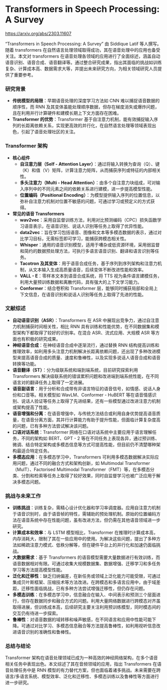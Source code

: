 # Transformers in Speech Processing: A Survey

https://arxiv.org/abs/2303.11607

“Transformers in Speech Processing: A Survey” 由 Siddique Latif 等人撰写。随着 transformers 在自然语言处理领域取得成功，其在语音处理中的应用也备受关注。本文对 transformers 在语音处理各领域的应用进行了全面综述，涵盖自动语音识别、语音合成、语音翻译等。通过整合研究成果，指出其面临的挑战如训练复杂、计算成本高、数据需求大等，并提出未来研究方向，为相关领域研究人员提供了重要参考。

### 研究背景

- **传统模型的局限**：早期语音处理的深度学习方法如 CNN 难以捕捉语音数据的顺序性，而 RNN 及其变体虽能处理顺序数据，但存在梯度消失或爆炸问题，且在利用并行计算硬件和建模长期上下文方面存在困难。
- **Transformer 的优势**：Transformer 基于自注意力机制，能有效捕捉输入序列的长距离依赖关系，实现更高效的并行化，在自然语言处理等领域表现出色，引起了语音处理社区的关注。

### Transformer 架构

- **核心组件**
  - **自注意力层（Self - Attention Layer）**：通过将输入转换为查询（Q）、键（K）和值（V）矩阵，计算注意力矩阵，从而捕获序列或特征的内部相关性。
  - **多头注意力（Multi - Head Attention）**：由多个自注意力块组成，可对输入序列中的不同元素之间的依赖关系进行建模，进一步提高模型性能。
  - **位置编码（Positional Encoding）**：为模型提供输入序列的位置信息，以弥补自注意力机制对位置不敏感的问题，可通过学习或预定义的方式获得。
- **常见的语音 Transformers**
  - **wav2vec**：采用自监督训练方法，利用对比预测编码（CPC）损失函数学习语音表示，在语音识别、说话人识别等任务上取得了优异性能。
  - **data2vec**：旨在学习包括语音、图像和文本等多模态数据的表示，通过对比学习目标，无需标签即可学习，能捕获跨模态相关性。
  - **Whisper**：通用的语音识别模型，适用于嘈杂或低资源环境，采用弱监督和简约的数据预处理方法，可执行多语言语音识别、翻译和语言识别等任务。
  - **Tacotron 及其变体**：用于语音合成任务，基于序列到序列架构和注意力机制，从文本输入生成高质量语音，后续变体不断改进性能和效率。
  - **VALL - E**：零样本文本到语音合成系统，将 TTS 视为条件语言建模任务，利用大量预训练数据和离散代码，具有强大的上下文学习能力。
  - **Conformer**：结合卷积和 Transformer 层，能够同时捕获局部和全局上下文信息，在语音识别和说话人识别等任务上取得了先进的性能。

### 文献综述

- **自动语音识别（ASR）**：Transformers 在 ASR 中展现出竞争力，通过自注意力机制捕获时间相关性，相比 RNN 具有训练和性能优势，在不同数据集和模型架构下都取得了较好的识别率。在混合 ASR、流式应用、大规模 ASR 等方面也有积极的研究成果。
- **神经语音合成**：在神经语音合成中逐渐流行，通过替换 RNN 结构提高训练和推理效率，如利用多头注意力机制解决长距离依赖问题，还出现了多种改进模型来提高语音合成的质量、速度和鲁棒性，以及实现多说话人语音合成和语音转换等功能。
- **语音翻译（ST）**：分为级联系统和端到端系统，目前研究探索利用 Transformers 解决级联系统的错误累积问题和改进端到端系统性能，在不同语言对的翻译任务上取得了一定进展。
- **语音副语言**：用于分析和合成带有非语言特征的语音信号，如情感、说话人身份和口音等。相关模型如 WavLM、Conformer - HuBERT 等在语音情感识别、说话人验证等任务上取得了先进结果，还有一些模型通过改进注意力机制或架构提高了性能。
- **语音增强和分离**：在语音增强中，与传统方法结合或利用自身优势提高语音质量，在语音分离方面，其并行计算能力有助于提升性能，但面临计算复杂度高的问题，已有多种方法尝试解决该问题。
- **口语对话系统**：Transformer 网络在口语对话系统中主要应用于语言理解任务，不同的架构如 BERT、GPT - 2 等在不同任务上表现各异，通过预训练、微调、结合特定架构或多模态信息等方式可提高性能，但目前仍不清楚哪种架构最适合特定任务。
- **多模态应用**：在多模态学习中，Transformers 可利用多模态数据解决实际应用问题，通过不同的融合方式和架构创新，如 Multimodal Transformer（MulT）、Factorised Multimodal Transformer（FMT）等，在多模态分类、分割和检索等任务上取得了较好效果，同时自监督学习也被广泛应用于解决多模态问题。

### 挑战与未来工作

- **训练挑战**：训练复杂，需精心设计优化器和学习率调度器。应用自注意力机制于语音识别时，由于语音帧的特性，需辅助的预处理机制。原始的位置编码方法在语音系统中存在性能问题，虽有改进方法，但仍需在其他语音领域进一步研究。
- **计算成本和效率**：与 LSTM 模型相比，Transformer 在推理时计算成本高，内存消耗大，限制了其在一些应用中的使用。为解决这些问题，提出了多种方法如稀疏注意力模式、低秩分解等，但在硬件平台上的并行化和加速仍面临挑战。
- **大数据需求**：基于 Transformers 的语音模型需要大量数据进行有效训练，而语音数据相对有限。可通过收集大规模数据集、数据增强、迁移学习和多任务学习等方法提高模型性能。
- **泛化和迁移性**：缺乏归纳偏差，在新任务或领域上泛化能力可能受限，可通过集成贝叶斯框架、压缩技术等方法改进。在跨模态和多语言应用中，由于域差距，迁移性面临挑战，已有多种方法尝试增强迁移性，但仍存在问题。
- **多模态训练**：在多模态学习中，信息融合在输入、中间表示和预测三个层面进行，但存在数据同步和融合方式的问题。利用大量网络数据进行跨模态对齐虽取得进展，但训练成本高，后续研究主要关注利用预训练模型，同时模态间的交互仍有待进一步探索。
- **鲁棒性**：对语音数据的域转移和噪声敏感，在不同语言和应用中性能可能下降。可通过对比学习、多模态信息融合等方法提高鲁棒性，如利用视听信息改进语音识别的准确性和鲁棒性。

### 总结与结论

Transformer 架构在语音处理领域已成为一种高效的神经网络架构，在多个语音相关任务中表现出色。本文综述了其在音频领域的应用，指出 Transformers 在语音处理任务中是 RNN 模型的有力替代方案，但也面临着诸多挑战。未来需要在跨语言/多语言系统、模型效率、泛化和迁移性、多模态训练以及鲁棒性等方面进行进一步研究。
